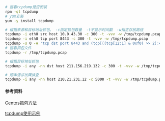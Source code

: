 ```sh
# 查看tcpdump是否安装
rpm -ql tcpdump
# yum安装
yum -y install tcpdump

# 根据来源和目标地址抓包， -c指定抓包数量  -t不显示时间戳  -w指定存放路径　
tcpdump -i eth0 src host 10.0.43.30 -c 300 -t -vvv -w /tmp/tcpdump.pcap
tcpdump -i eth0 tcp port 8443 -c 300 -t -vvv -w /tmp/tcpdump.pcap
tcpdump -s 0 -A 'tcp dst port 8443 and (tcp[((tcp[12:1] & 0xf0) >> 2):4] = 0x504f5354)' -c 300 -vvv -w /tmp/tcpdump.pcap
# 查看抓包文件
tcpdump -r /tmp/tcpdump.pcap 

# 根据目标地址抓包
tcpdump -i any -nn dst host 211.156.219.132 -c 300 -t -vvv -w /tmp/tcpdump.pcap

# 顺丰请求故障排查
tcpdump -i any -nn host 210.21.231.12 -c 5000 -t -vvv -w /tmp/tcpdump.pcap
```

#### 参考资料

[Centos抓包方法](https://www.cnblogs.com/sonnyBag/p/11548136.html)

[tcpdump使用示例](https://www.cnblogs.com/dspace/p/9750354.html)

